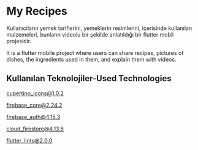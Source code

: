 
# My Recipes

Kullanıcıların yemek tariflerini, yemeklerin resimlerini, içerisinde kullanılan malzemeleri, bunların videolu bir şekilde anlatıldığı bir flutter mobil projesidir.

It is a flutter mobile project where users can share recipes, pictures of dishes, the ingredients used in them, and explain them with videos.

## Kullanılan Teknolojiler-Used Technologies

[cupertino_icons@1.0.2](https://pub.dev/packages/cupertino_icons)

[firebase_core@2.24.2](https://pub.dev/packages/firebase_core)

[firebase_auth@4.15.3](https://pub.dev/packages/firebase_auth)

[cloud_firestore@4.13.6](https://pub.dev/packages/cloud_firestore)

[flutter_lints@2.0.0](https://pub.dev/packages/flutter_lints)



